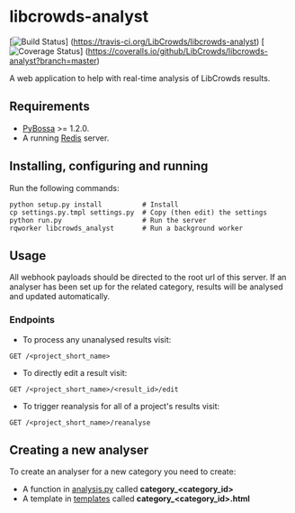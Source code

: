 # libcrowds-analyst

[![Build Status](https://travis-ci.org/LibCrowds/libcrowds-analyst.svg?branch=master)]
(https://travis-ci.org/LibCrowds/libcrowds-analyst)
[![Coverage Status](https://coveralls.io/repos/github/LibCrowds/libcrowds-analyst/badge.svg?branch=master)]
(https://coveralls.io/github/LibCrowds/libcrowds-analyst?branch=master)


A web application to help with real-time analysis of LibCrowds results.

## Requirements

- [PyBossa](https://github.com/PyBossa/pybossa) >= 1.2.0.
- A running [Redis](https://github.com/antirez/redis) server.


## Installing, configuring and running

Run the following commands:

```
python setup.py install          # Install
cp settings.py.tmpl settings.py  # Copy (then edit) the settings
python run.py                    # Run the server
rqworker libcrowds_analyst       # Run a background worker
```


## Usage

All webhook payloads should be directed to the root url of this server. If an
analyser has been set up for the related category, results will be analysed
and updated automatically.

### Endpoints

- To process any unanalysed results visit:

```http
GET /<project_short_name>
```

- To directly edit a result visit:


```http
GET /<project_short_name>/<result_id>/edit
```

- To trigger reanalysis for all of a project's results visit:

```http
GET /<project_short_name>/reanalyse
```


## Creating a new analyser

To create an analyser for a new category you need to create:

- A function in [analysis.py](analysis.py) called **category_\<category_id>**
- A template in [templates](templates) called **category_\<category_id>.html**
